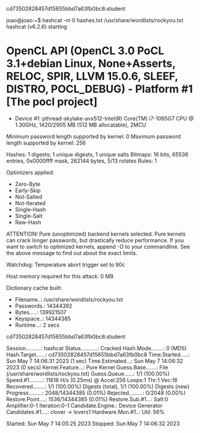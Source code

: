 cd73502828457d15655bbd7a63fb0bc8:student 

joao@joao:~$ hashcat -m 0 hashes.txt /usr/share/wordlists/rockyou.txt 
hashcat (v6.2.6) starting

OpenCL API (OpenCL 3.0 PoCL 3.1+debian  Linux, None+Asserts, RELOC, SPIR, LLVM 15.0.6, SLEEF, DISTRO, POCL_DEBUG) - Platform #1 [The pocl project]
==================================================================================================================================================
* Device #1: pthread-skylake-avx512-Intel(R) Core(TM) i7-1065G7 CPU @ 1.30GHz, 1420/2905 MB (512 MB allocatable), 2MCU

Minimum password length supported by kernel: 0
Maximum password length supported by kernel: 256

Hashes: 1 digests; 1 unique digests, 1 unique salts
Bitmaps: 16 bits, 65536 entries, 0x0000ffff mask, 262144 bytes, 5/13 rotates
Rules: 1

Optimizers applied:
* Zero-Byte
* Early-Skip
* Not-Salted
* Not-Iterated
* Single-Hash
* Single-Salt
* Raw-Hash

ATTENTION! Pure (unoptimized) backend kernels selected.
Pure kernels can crack longer passwords, but drastically reduce performance.
If you want to switch to optimized kernels, append -O to your commandline.
See the above message to find out about the exact limits.

Watchdog: Temperature abort trigger set to 90c

Host memory required for this attack: 0 MB

Dictionary cache built:
* Filename..: /usr/share/wordlists/rockyou.txt
* Passwords.: 14344392
* Bytes.....: 139921507
* Keyspace..: 14344385
* Runtime...: 2 secs

cd73502828457d15655bbd7a63fb0bc8:student                  
                                                          
Session..........: hashcat
Status...........: Cracked
Hash.Mode........: 0 (MD5)
Hash.Target......: cd73502828457d15655bbd7a63fb0bc8
Time.Started.....: Sun May  7 14:06:31 2023 (1 sec)
Time.Estimated...: Sun May  7 14:06:32 2023 (0 secs)
Kernel.Feature...: Pure Kernel
Guess.Base.......: File (/usr/share/wordlists/rockyou.txt)
Guess.Queue......: 1/1 (100.00%)
Speed.#1.........:    11618 H/s (0.25ms) @ Accel:256 Loops:1 Thr:1 Vec:16
Recovered........: 1/1 (100.00%) Digests (total), 1/1 (100.00%) Digests (new)
Progress.........: 2048/14344385 (0.01%)
Rejected.........: 0/2048 (0.00%)
Restore.Point....: 1536/14344385 (0.01%)
Restore.Sub.#1...: Salt:0 Amplifier:0-1 Iteration:0-1
Candidate.Engine.: Device Generator
Candidates.#1....: clover -> lovers1
Hardware.Mon.#1..: Util: 56%

Started: Sun May  7 14:05:25 2023
Stopped: Sun May  7 14:06:32 2023
